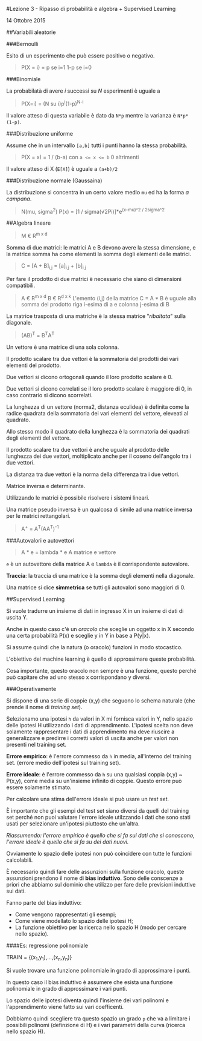 #Lezione 3 - Ripasso di probabilità e algebra + Supervised Learning

14 Ottobre 2015

##Variabili aleatorie

###Bernoulli

Esito di un esperimento che può essere positivo o negativo.

> P(X = i) = p 		se i=1 
> 				1-p 	se i=0

###Binomiale

La probabilatà di avere _i_ successi su _N_ esperimenti è uguale a 

> P(X=i) = (N su i)p<sup>i</sup>(1-p)<sup>N-i</sup>

Il valore atteso di questa variabile è dato da `N*p` mentre la varianza è `N*p*(1-p)`.

###Distribuzione uniforme

Assume che in un intervallo `[a,b]` tutti i punti hanno la stessa probabilità.

> P(X = x) = 1 / (b-a) con `a <= x <= b`
> 				0 altrimenti

Il valore atteso di X (`E[X]`) è uguale a `(a+b)/2`

###Distribuzione normale (Gaussaina)

La distribuzione si concentra in un certo valore medio `mu` ed ha la forma _a campana_.

> N(mu, sigma<sup>2</sup>)
> P(x) = [1 / sigma(√2Pi)]*e<sup>(x-mu)^2 / 2sigma^2</sup>

<!-- https://it.wikipedia.org/wiki/Distribuzione_normale -->

##Algebra lineare

> M € R<sup>m x d</sup>

Somma di due matrici: le matrici A e B devono avere la stessa dimensione, e la matrice somma ha come elementi la somma degli elementi delle matrici.

> C = [A + B]<sub>i,j</sub> = [a]<sub>i,j</sub> + [b]<sub>i,j</sub>

Per fare il prodotto di due matrici è necessario che siano di dimensioni compatibili.

> A € R<sup>m x d</sup>
> B € R<sup>d x k</sup>
> L'emento (i,j) della matrice C = A * B è uguale alla somma del prodotto riga i-esima di a e colonna j-esima di B

La matrice trasposta di una matriche è la stessa matrice "_ribaltata_" sulla diagonale.

> (AB)<sup>T</sup> = B<sup>T</sup>A<sup>T</sup>

Un vettore è una matrice di una sola colonna. 

Il prodotto scalare tra due vettori è la sommatoria del prodotti dei vari elementi del prodotto.

Due vettori si dicono ortogonali quando il loro prodotto scalare è 0.

Due vettori si dicono correlati se il loro prodotto scalare è maggiore di 0, in caso contrario si dicono scorrelati.

La lunghezza di un vettore (norma2, distanza eculidea) è definita come la radice quadrata della sommatoria dei vari elementi del vettore, eleveati al quadrato.

Allo stesso modo il quadrato della lunghezza è la sommatoria dei quadrati degli elementi del vettore.

Il prodotto scalare tra due vettori è anche uguale al prodotto delle lunghezza dei due vettori, moltiplicato anche per il coseno dell'angolo tra i due vettori.

La distanza tra due vettori è la norma della differenza tra i due vettori.

Matrice inversa e determinante.

Utilizzando le matrici è possibile risolvere i sistemi lineari.

Una matrice pseudo inversa è un qualcosa di simile ad una matrice inversa per le matrici rettangolari.

> A<sup>+</sup> = A<sup>T</sup>(AA<sup>T</sup>)<sup>-1</sup>

###Autovalori e autovettori

> A * e = lambda * e
> A matrice
> e vettore

`e` è un autovettore della matrice A e `lambda` è il corrispondente autovalore.

**Traccia**: la traccia di una matrice è la somma degli elementi nella diagonale.

Una matrice si dice **simmetrica** se tutti gli autovalori sono maggiori di 0.

##Supervised Learning

Si vuole tradurre un insieme di dati in ingresso X in un insieme di dati di uscita Y.

Anche in questo caso c'è un _oracolo_ che sceglie un oggetto x in X secondo una certa probabilità P(x) e sceglie y in Y in base a P(y|x).

Si assume quindi che la natura (o oracolo) funzioni in modo stocastico.

L'obiettivo del machine learning è quello di approssimare queste probabilità.

Cosa importante, questo oracolo non sempre è una funzione, questo perché può capitare che ad uno stesso x corrispondano y diversi.

###Operativamente 

Si dispone di una serie di coppie (x,y) che seguono lo schema naturale (che prende il nome di _training set_).

Selezionamo una ipotesi `h` da valori in X mi fornisca valori in Y, nello spazio delle ipotesi H utilizzando i dati di apprendimento. L'ipotesi scelta non deve solamente rappresentare i dati di apprendimento ma deve riuscire a generalizzare e predirre i corretti valori di uscita anche per valori non presenti nel training set.

**Errore empirico**: è l'errore commesso da `h` in media, all'interno del training set. (errore medio dell'ipotesi sul training set).

**Errore ideale**: è l'errore commesso da `h` su una qualsiasi coppia (x,y) ~ P(x,y), come media su un'insieme infinito di coppie. Questo errore può essere solamente stimato.

Per calcolare una stima dell'errore ideale si può usare un _test set_.

È importante che gli esempi del test set siano diversi da quelli del training set perché non puoi valutare l'errore ideale utilzzando i dati che sono stati usati per selezionare un'ipotesi piuttosto che un'altra.

_Riassumendo: l'errore empirico è quello che si fa sui dati che si conoscono, l'errore ideale è quello che si fa su dei dati nuovi._

Ovviamente lo spazio delle ipotesi non può coincidere con tutte le funzioni calcolabili.

È necessario quindi fare delle assunzioni sulla funzione oracolo, queste assunzioni prendono il nome di **bias induttivo**.
Sono delle conscenze a priori che abbiamo sul dominio che utilizzo per fare delle previsioni induttive sui dati.

Fanno parte del bias induttivo:

- Come vengono rappresentati gli esempi;
- Come viene modellato lo spazio delle ipotesi H;
- La funzione obiettivo per la ricerca nello spazio H (modo per cercare nello spazio).

####Es: regressione polinomiale

TRAIN = {(x<sub>1</sub>,y<sub>1</sub>),...,(x<sub>n</sub>,y<sub>n</sub>)}

Si vuole trovare una funzione polinomiale in grado di approssimare i punti.

In questo caso il bias induttivo è assumere che esista una funzione polinomiale in grado di approssimare i vari punti.

Lo spazio delle ipotesi diventa quindi l'insieme dei vari polinomi e l'apprendimento viene fatto sui vari coefficenti.

Dobbiamo quindi scegliere tra questo spazio un grado `p` che va a limitare i possibili polinomi (definzione di H) e i vari parametri della curva (ricerca nello spazio H).






























